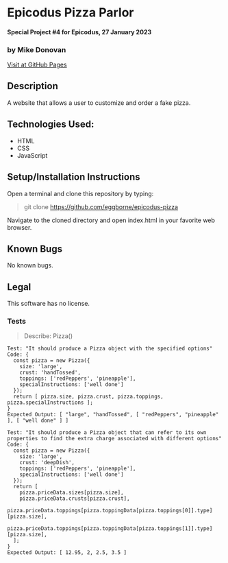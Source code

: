 # Epicodus Pizza Parlor
#### Special Project #4 for Epicodus, 27 January 2023
### by Mike Donovan

[Visit at GitHub Pages](https://eggborne.github.io/epicodus-pizza)

## Description

A website that allows a user to customize and order a fake pizza.

## Technologies Used:
* HTML
* CSS
* JavaScript

## Setup/Installation Instructions

Open a terminal and clone this repository by typing:

> git clone https://github.com/eggborne/epicodus-pizza

Navigate to the cloned directory and open index.html in your favorite web browser.

## Known Bugs

No known bugs.

## Legal

This software has no license.

### Tests

> Describe: Pizza()

```
Test: "It should produce a Pizza object with the specified options"
Code: {
  const pizza = new Pizza({
    size: 'large',
    crust: 'handTossed',
    toppings: ['redPeppers', 'pineapple'],
    specialInstructions: ['well done']
  });
  return [ pizza.size, pizza.crust, pizza.toppings, pizza.specialInstructions ];
}
Expected Output: [ "large", "handTossed", [ "redPeppers", "pineapple" ], [ "well done" ] ]

Test: "It should produce a Pizza object that can refer to its own properties to find the extra charge associated with different options"
Code: {
  const pizza = new Pizza({
    size: 'large',
    crust: 'deepDish',
    toppings: ['redPeppers', 'pineapple'],
    specialInstructions: ['well done']
  });
  return [ 
    pizza.priceData.sizes[pizza.size], 
    pizza.priceData.crusts[pizza.crust], 
    pizza.priceData.toppings[pizza.toppingData[pizza.toppings[0]].type][pizza.size], 
    pizza.priceData.toppings[pizza.toppingData[pizza.toppings[1]].type][pizza.size], 
  ];
}
Expected Output: [ 12.95, 2, 2.5, 3.5 ]
```
